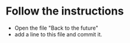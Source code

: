 # Follow the instructions

- Open the file "Back to the future"
- add a line to this file and commit it.